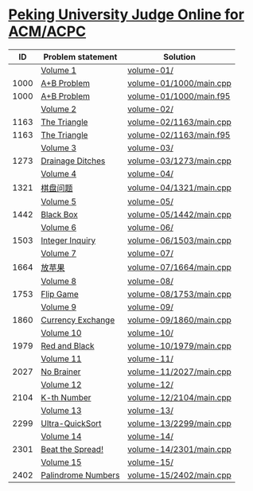 # [Peking University Judge Online for ACM/ACPC](http://poj.org/problemlist)


| ID   | Problem statement                                    | Solution                                           |
|------|------------------------------------------------------|----------------------------------------------------|
|      | [Volume 1](http://poj.org/problemlist?volume=1)      | [volume-01/](volume-01/)                           |
| 1000 | [A+B Problem](http://poj.org/problem?id=1000)        | [volume-01/1000/main.cpp](volume-01/1000/main.cpp) |
| 1000 | [A+B Problem](http://poj.org/problem?id=1000)        | [volume-01/1000/main.f95](volume-01/1000/main.f95) |
|      | [Volume 2](http://poj.org/problemlist?volume=2)      | [volume-02/](volume-02/)                           |
| 1163 | [The Triangle](http://poj.org/problem?id=1163)       | [volume-02/1163/main.cpp](volume-02/1163/main.cpp) |
| 1163 | [The Triangle](http://poj.org/problem?id=1163)       | [volume-02/1163/main.f95](volume-02/1163/main.f95) |
|      | [Volume 3](http://poj.org/problemlist?volume=3)      | [volume-03/](volume-03/)                           |
| 1273 | [Drainage Ditches](http://poj.org/problem?id=1273)   | [volume-03/1273/main.cpp](volume-03/1273/main.cpp) |
|      | [Volume 4](http://poj.org/problemlist?volume=4)      | [volume-04/](volume-04/)                           |
| 1321 | [棋盘问题](http://poj.org/problem?id=1321)               | [volume-04/1321/main.cpp](volume-04/1321/main.cpp) |
|      | [Volume 5](http://poj.org/problemlist?volume=5)      | [volume-05/](volume-05/)                           |
| 1442 | [Black Box](http://poj.org/problem?id=1442)          | [volume-05/1442/main.cpp](volume-05/1442/main.cpp) |
|      | [Volume 6](http://poj.org/problemlist?volume=6)      | [volume-06/](volume-06/)                           |
| 1503 | [Integer Inquiry](http://poj.org/problem?id=1503)    | [volume-06/1503/main.cpp](volume-06/1503/main.cpp) |
|      | [Volume 7](http://poj.org/problemlist?volume=7)      | [volume-07/](volume-07/)                           |
| 1664 | [放苹果](http://poj.org/problem?id=1664)                | [volume-07/1664/main.cpp](volume-07/1664/main.cpp) |
|      | [Volume 8](http://poj.org/problemlist?volume=8)      | [volume-08/](volume-08/)                           |
| 1753 | [Flip Game](http://poj.org/problem?id=1753)          | [volume-08/1753/main.cpp](volume-08/1753/main.cpp) |
|      | [Volume 9](http://poj.org/problemlist?volume=9)      | [volume-09/](volume-09/)                           |
| 1860 | [Currency Exchange](http://poj.org/problem?id=1860)  | [volume-09/1860/main.cpp](volume-09/1860/main.cpp) |
|      | [Volume 10](http://poj.org/problemlist?volume=10)    | [volume-10/](volume-10/)                           |
| 1979 | [Red and Black](http://poj.org/problem?id=1979)      | [volume-10/1979/main.cpp](volume-10/1979/main.cpp) |
|      | [Volume 11](http://poj.org/problemlist?volume=11)    | [volume-11/](volume-11/)                           |
| 2027 | [No Brainer](http://poj.org/problem?id=2027)         | [volume-11/2027/main.cpp](volume-11/2027/main.cpp) |
|      | [Volume 12](http://poj.org/problemlist?volume=12)    | [volume-12/](volume-12/)                           |
| 2104 | [K-th Number](http://poj.org/problem?id=2104)        | [volume-12/2104/main.cpp](volume-12/2104/main.cpp) |
|      | [Volume 13](http://poj.org/problemlist?volume=13)    | [volume-13/](volume-13/)                           |
| 2299 | [Ultra-QuickSort](http://poj.org/problem?id=2299)    | [volume-13/2299/main.cpp](volume-13/2299/main.cpp) |
|      | [Volume 14](http://poj.org/problemlist?volume=14)    | [volume-14/](volume-14/)                           |
| 2301 | [Beat the Spread!](http://poj.org/problem?id=2301)   | [volume-14/2301/main.cpp](volume-14/2301/main.cpp) |
|      | [Volume 15](http://poj.org/problemlist?volume=15)    | [volume-15/](volume-15/)                           |
| 2402 | [Palindrome Numbers](http://poj.org/problem?id=2402) | [volume-15/2402/main.cpp](volume-15/2402/main.cpp) |

